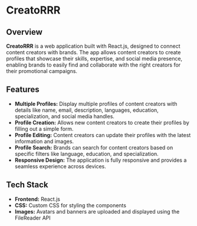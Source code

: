 # CreatoRRR

## Overview
**CreatoRRR** is a web application built with React.js, designed to connect content creators with brands. The app allows content creators to create profiles that showcase their skills, expertise, and social media presence, enabling brands to easily find and collaborate with the right creators for their promotional campaigns.

## Features
- **Multiple Profiles:** Display multiple profiles of content creators with details like name, email, description, languages, education, specialization, and social media handles.
- **Profile Creation:** Allows new content creators to create their profiles by filling out a simple form.
- **Profile Editing:** Content creators can update their profiles with the latest information and images.
- **Profile Search:** Brands can search for content creators based on specific filters like language, education, and specialization.
- **Responsive Design:** The application is fully responsive and provides a seamless experience across devices.

## Tech Stack
- **Frontend:** React.js
- **CSS:** Custom CSS for styling the components
- **Images:** Avatars and banners are uploaded and displayed using the FileReader API

